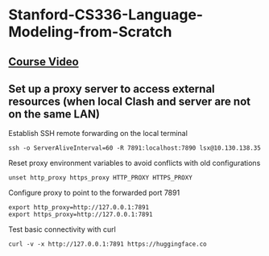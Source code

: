 # Stanford-CS336-Language-Modeling-from-Scratch
## [Course Video](https://www.bilibili.com/video/BV14X41zZEPh/)
## Set up a proxy server to access external resources (when local Clash and server are not on the same LAN)    
Establish SSH remote forwarding on the local terminal     
```
ssh -o ServerAliveInterval=60 -R 7891:localhost:7890 lsx@10.130.138.35
```    
Reset proxy environment variables to avoid conflicts with old configurations     
```    
unset http_proxy https_proxy HTTP_PROXY HTTPS_PROXY   
```     
Configure proxy to point to the forwarded port 7891     
```   
export http_proxy=http://127.0.0.1:7891   
export https_proxy=http://127.0.0.1:7891  
```    
Test basic connectivity with curl  
```    
curl -v -x http://127.0.0.1:7891 https://huggingface.co   
```  